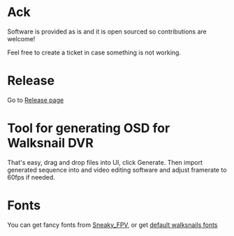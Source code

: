 # Ack
Software is provided as is and it is open sourced so contributions are welcome! 

Feel free to create a ticket in case something is not working. 

# Release
Go to [Release page](https://github.com/kirek007/ws-osd-py/releases)

# Tool for generating OSD for Walksnail DVR

That's easy, drag and drop files into UI, click Generate.
Then import generated sequence into and video editing software and adjust framerate to 60fps if needed.

# Fonts
You can get fancy fonts from [Sneaky_FPV](https://sites.google.com/view/sneaky-fpv/home?pli=1), or get [default walksnails fonts](https://drive.google.com/file/d/1c3CRgXYQaM3Tt4ukLSIvoogScQZs9w49/view)
